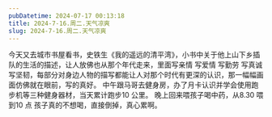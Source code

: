 ```yaml
---
pubDatetime: 2024-07-17 00:13:18
title: 2024-7-16.周二.天气凉爽
slug: 2024-7-16.周二.天气凉爽
---
```


今天又去城市书屋看书，史铁生《我的遥远的清平湾》，小书中关于他上山下乡插队的生活的描述，让人放佛也从那个年代走来，里面写亲情 写爱情 写勤劳 写真诚 写坚韧，每部分对身边人物的描写都能让人对那个时代有更深的认识，那一幅幅画面仿佛就在眼前，写的真好。
中午跟马哥去健身房，办了月卡认识并学会使用跑步机等三种健身器材，当天累计跑步10 公里。
晚上回来喂孩子喝中药，从8.30 喂到10 点 孩子真的不想喝，直接倒掉，真心累啊。